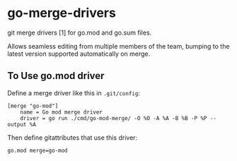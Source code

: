 # go-merge-drivers

git merge drivers [1] for go.mod and go.sum files.

Allows seamless editing from multiple members of the team, bumping to the latest
version supported automatically on merge.

## To Use go.mod driver

Define a merge driver like this in `.git/config`:

```gitconfig
[merge "go-mod"]
	name = Go mod merge driver
	driver = go run ./cmd/go-mod-merge/ -O %O -A %A -B %B -P %P --output %A
```

Then define gitattributes that use this driver:

```gitattributes
go.mod merge=go-mod
```
